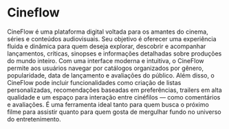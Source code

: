 # Cineflow
<p>CineFlow é uma plataforma digital voltada para os amantes do cinema, séries e conteúdos audiovisuais. Seu objetivo é oferecer uma experiência fluida e dinâmica para quem deseja explorar, descobrir e acompanhar lançamentos, críticas, sinopses e informações detalhadas sobre produções do mundo inteiro. Com uma interface moderna e intuitiva, o CineFlow permite aos usuários navegar por catálogos organizados por gênero, popularidade, data de lançamento e avaliações do público. Além disso, o CineFlow pode incluir funcionalidades como criação de listas personalizadas, recomendações baseadas em preferências, trailers em alta qualidade e um espaço para interação entre cinéfilos — como comentários e avaliações. É uma ferramenta ideal tanto para quem busca o próximo filme para assistir quanto para quem gosta de mergulhar fundo no universo do entretenimento. </p>
